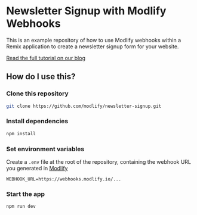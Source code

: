 # Newsletter Signup with Modlify Webhooks

This is an example repository of how to use Modlify webhooks within a Remix application to create a newsletter signup form for your website.

[Read the full tutorial on our blog](https://www.modlify.io/news/blog/build-a-mailing-list-with-modlify-and-remix)

## How do I use this?

### Clone this repository
```sh
git clone https://github.com/modlify/newsletter-signup.git
```
### Install dependencies
```sh
npm install
```

### Set environment variables
Create a `.env` file at the root of the repository, containing the webhook URL you generated in [Modlify](https://app.modlify.io)
```
WEBHOOK_URL=https://webhooks.modlify.io/...
```

### Start the app
```sh
npm run dev
```
